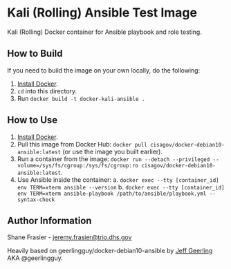 # Kali (Rolling) Ansible Test Image #

Kali (Rolling) Docker container for Ansible playbook and role testing.

## How to Build ##

If you need to build the image on your own locally, do the following:

  1. [Install Docker](https://docs.docker.com/engine/installation/).
  2. `cd` into this directory.
  3. Run `docker build -t docker-kali-ansible .`

## How to Use ##

  1. [Install Docker](https://docs.docker.com/engine/installation/).
  2. Pull this image from Docker Hub: `docker pull cisagov/docker-debian10-ansible:latest` (or use the image you built earlier).
  3. Run a container from the image: `docker run --detach --privileged --volume=/sys/fs/cgroup:/sys/fs/cgroup:ro cisagov/docker-debian10-ansible:latest`.
  4. Use Ansible inside the container:
    a. `docker exec --tty [container_id] env TERM=xterm ansible --version`
    b. `docker exec --tty [container_id] env TERM=xterm ansible-playbook /path/to/ansible/playbook.yml --syntax-check`

## Author Information ##

Shane Frasier - <jeremy.frasier@trio.dhs.gov>

Heavily based on geerlingguy/docker-debian10-ansible by [Jeff
Geerling](https://www.jeffgeerling.com/) AKA @geerlingguy.
